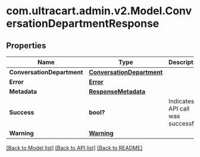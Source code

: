 # com.ultracart.admin.v2.Model.ConversationDepartmentResponse
## Properties

Name | Type | Description | Notes
------------ | ------------- | ------------- | -------------
**ConversationDepartment** | [**ConversationDepartment**](ConversationDepartment.md) |  | [optional] 
**Error** | [**Error**](Error.md) |  | [optional] 
**Metadata** | [**ResponseMetadata**](ResponseMetadata.md) |  | [optional] 
**Success** | **bool?** | Indicates if API call was successful | [optional] 
**Warning** | [**Warning**](Warning.md) |  | [optional] 


[[Back to Model list]](../README.md#documentation-for-models) [[Back to API list]](../README.md#documentation-for-api-endpoints) [[Back to README]](../README.md)

